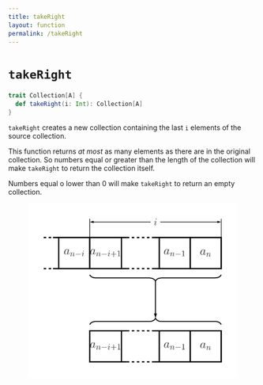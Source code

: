 ```yaml
---
title: takeRight
layout: function
permalink: /takeRight
---
```


# `takeRight`

~~~ scala
trait Collection[A] {
  def takeRight(i: Int): Collection[A]
}
~~~

`takeRight` creates a new collection containing the last `i` elements of the
source collection.

This function returns _at most_ as many elements as there are in the original
collection. So numbers equal or greater than the length of the collection will
make `takeRight` to return the collection itself.

Numbers equal o lower than 0 will make `takeRight` to return an empty collection.

<figure class="diagram">
  <img src="images/takeRight.svg" alt="takeRight function">
  <!-- <figcaption class="diagram-desc"></figcaption> -->
</figure>

